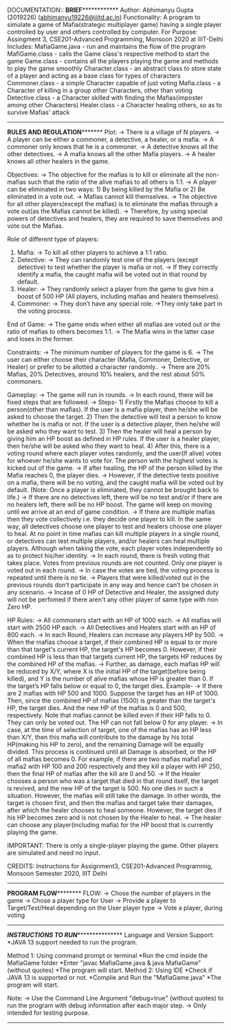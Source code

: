 DOCUMENTATION::
**************************************************************BRIEF**************************************************************************
Author: Abhimanyu Gupta (2019226) (abhimanyu19226@iiitd.ac.in)
Functionality: A program to simulate a game of Mafia(strategic multiplayer game) having a single player controlled by user and others controlled by computer. 
For Purpose: Assingment 3, CSE201-Advanced Programming, Monsoon 2020 at IIIT-Delhi
Includes:
	MafiaGame.java - run and maintains the flow of the program
	MafiGame.class - calls the Game class's respective method to start the game
	Game.class - contains all the players playing the game and methods to play the game smoothly
	Character.class - an abstract class to store state of a player and acting as a base class for types of characters
	Commoner.class - a simple Character capable of just voting
	Mafia.class - a Character of killing in a group other Characters, other than voting
	Detective.class - a Character skilled with finding the Mafias(imposter among other Characters)
	Healer.class - a Character healing others, so as to survive Mafias' attack
**********************************************************************************************************************************************

******************************************************RULES AND REGULATION*************************************************************
Plot: 
-> There is a village of N players.
-> A player can be either a commoner, a detective, a healer, or a mafia.
-> A commoner only knows that he is a commoner.
-> A detective knows all the other detectives.
-> A mafia knows all the other Mafia players.
-> A healer knows all other healers in the game.

Objectives:
-> The objective for the mafias is to kill or eliminate all the non-mafias such that the ratio of the alive mafias to all others is 1:1.
-> A player can be eliminated in two ways: 1) By being killed by the Mafia or  2) Be eliminated in a vote out.
-> Mafias cannot kill themselves.
-> The objective for all other players(except the mafias) is to eliminate the mafias through a vote out(as the Mafias cannot be killed).
-> Therefore, by using special powers of detectives and healers, they are required to save themselves and vote out the Mafias.

Role of different type of players:
1. Mafia:
	-> To kill all other players to achieve a 1:1 ratio.
2. Detective:
	-> They can randomly test one of the players (except detective) to test whether the player is mafia or not.
	-> If they correctly identify a mafia, the caught mafia will be voted out in that round by default.
3. Healer:
	-> They randomly select a player from the game to give him a boost of 500 HP (All players, including mafias and healers themselves).
4. Commoner:
	-> They don’t have any special role.
	->They only take part in the voting process.

End of Game:
-> The game ends when either all mafias are voted out or the ratio of mafias to others becomes 1:1.
-> The Mafia wins in the latter case and loses in the former.

Constraints:
-> The minimum number of players for the game is 6.
-> The user can either choose their character (Mafia, Commoner, Detective, or Healer) or prefer to be allotted a character randomly..
-> There are 20% Mafias, 20% Detectives, around 10% healers, and the rest about 50% commoners.

Gameplay:
-> The game will run in rounds.
-> In each round, there will be fixed steps that are followed.
-> Steps-
	1) Firstly the Mafias choose to kill a person(other than mafias). If the user is a mafia player, then he/she will be asked to choose the target.
	2) Then the detective will test a person to know whether he is mafia or not. If the user is a detective player, then he/she will be asked who they want to test.
	3) Then the healer will heal a person by giving him an HP boost as defined in HP rules. If the user is a healer player, then he/she will be asked who they want to heal.
	4) After this, there is a voting round where each player votes randomly, and the user(If alive) votes for whoever he/she wants to vote for. The person with the highest votes is kicked out of the game.
-> If after healing, the HP of the person killed by the Mafia reaches 0, the player dies.
-> However, if the detective tests positive on a mafia, there will be no voting, and the caught mafia will be voted out by default. (Note: Once a player is eliminated, they cannot be brought back to life.)
-> If there are no detectives left, there will be no test and/or if there are no healers left, there will be no HP boost. The game will keep on moving until we arrive at an end of game condition.
-> If there are multiple mafias then they vote collectively i.e. they decide one player to kill. In the same way, all detectives choose one player to test and healers choose one player to heal. At no point in time mafias can kill multiple players in a single round, or detectives can test multiple players, and/or healers can heal multiple players. Although when taking the vote, each player votes independently so as to protect his/her identity.
-> In each round, there is fresh voting that takes place. Votes from previous rounds are not counted. Only one player is voted out in each round.
-> In case the votes are tied, the voting process is repeated until there is no tie.
-> Players that were killed/voted out in the previous rounds don’t participate in any way and hence can’t be chosen in any scenario.
-> Incase of 0 HP of Detective and Healer, the assigned duty will not be perfomed if there aren't any other player of same type with non Zero HP.

HP Rules:
-> All commoners start with an HP of 1000 each.
-> All mafias will start with 2500 HP each.
-> All Detectives and Healers start with an HP of 800 each.
-> In each Round, Healers can increase any players HP by 500.
-> When the mafias choose a target, if their combined HP is equal to or more than that target's current HP, the target's HP becomes 0. However, if their combined HP is less than that targets current HP, the targets HP reduces by the combined HP of the mafias.
-> Further, as damage, each mafias HP will be reduced by X/Y, where X is the initial HP of the target(before being killed), and Y is the number of alive mafias whose HP is greater than 0. If the target’s HP falls below or equal to 0, the target dies.
Example-
	-> If there are 2 mafias with HP 500 and 1000. Suppose the target has an HP of 1000. Then, since the combined HP of mafias (1500) is greater than the target's HP, the target dies. And the new HP of the mafias is 0 and 500, respectively. Note that mafias cannot be killed even if their HP falls to 0. They can only be voted out. The HP can not fall below 0 for any player.
	-> In case, at the time of selection of target, one of the mafias has an HP less than X/Y, then this mafia will contribute to the damage by his total HP(making his HP to zero), and the remaining Damage will be equally divided. This process is continued until all Damage is absorbed, or the HP of all mafias becomes 0. For example, if there are two mafias mafia1 and mafia2 with HP 100 and 200 respectively and they kill a player with HP 250, then the final HP of mafias after the kill are 0 and 50.
-> If the Healer chooses a person who was a target that died in that round itself, the target is revived, and the new HP of the target is 500. No one dies in such a
situation. However, the mafias will still take the damage. In other words, the target is chosen first, and then the mafias and target take their
damages, after which the healer chooses to heal someone. However, the target dies if his HP becomes zero and is not chosen by the Healer to heal.
-> The healer can choose any player(including mafia) for the HP boost that is currently playing the game. 

IMPORTANT: There is only a single-player playing the game. Other players are simulated and need no input.

CREDITS: Instructions for Assignment3, CSE201-Advanced Programmig, Monsoon Semester 2020, IIIT Delhi
**********************************************************************************************************************************************

**********************************************************PROGRAM FLOW******************************************************************
FLOW:
-> Chose the number of players in the game
-> Chose a player type for User
-> Provide a player to Target/Test/Heal depending on the User player type
-> Vote a player, during voting
**********************************************************************************************************************************************

***************************************************INSTRUCTIONS TO RUN******************************************************************
Language and Version Support:
*JAVA 13 support  needed to run the program.

Method 1: Using command prompt or terminal
	*Run the cmd inside the MafiaGame folder
	*Enter "javac MafiaGame.java & java MafiaGame" (without quotes)
	*The program will start.
Method 2: Using IDE
	*Check if JAVA 13 is supported or not.
	*Complie and Run the "MafiaGame.java"
	*The program will start.

Note:
-> Use the Command Line Argument "debug=true" (without quotes) to run the program with debug information after each major step.
-> Only intended for testing purpose.
**********************************************************************************************************************************************

